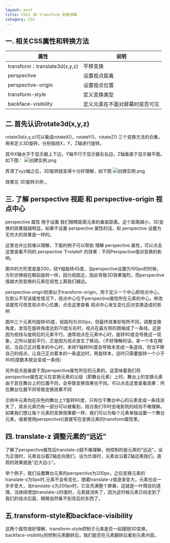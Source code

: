 ```yaml
---
layout: post
title: CSS3 3D transform 变换详解
category: CSS
---
```


## 一. 相关CSS属性和转换方法

| 属性 | 说明 |
|---|---|
| transform：translate3d(x,y,z) | 平移变换 |
| perspective | 设置视点距离 |
| perspective-origin | 设置视点位置 |
| transform-style | 定义变换类型 |
| backface-visibility | 定义元素在不面对屏幕时是否可见 |

## 二.首先认识rotate3d(x,y,z)

rotate3d(x,y,z)可以看成rotateX()，rotateY()，rotateZ() 三个变换方法的合集，用来定义3D旋转，分别指绕X，Y，Z轴进行旋转。

其中X轴水平于显示器上下边，Y轴平行于显示器左右边，Z轴垂直于显示器平面。如下图：
![创建实例.png](https://geminate.github.io/assets/images/2018/3d-computer-300x259.jpg)

弄清了xyz轴之后，3D旋转就变得十分好理解，如下图
![创建实例.png](https://geminate.github.io/assets/images/2018/rotate.png)

效果见 3D旋转示例 。

## 三. 了解 perspective 视距 和 perspective-origin 视点中心

perspective 属性 用于设置 我们眼睛距离元素的垂直距离。这个距离越小，3D变换的效果就越明显。如果不设置 perspective 属性的话，和 perspective 设置为无穷大的效果是一样的。

这里也许比较难以理解，下面的例子可以帮助 理解 perspective 属性，可以点击这里查看不同的 perspective 下rotateY 的效果：不同Perspective值对变换的影响。

图中的方形宽度是200，绕Y轴旋转45度，当perspective设置为100px的时候，方形仿佛就在眼前旋转一样，因为视距近，因此导致3D效果强烈，而perspective值越大则变换的元素在视觉上离我们越远。

perspective-origin则类似于transform-origin，用于定义一个中心即视点中心，在默认不写该属性情况下，视点中心位于perspective属性所在元素的中心。修改该属性可改变视点中心位置，点击这里查看 视点中心发生变化后对变换造成的影响

图中三个元素均旋转45度，视距均为300px，但最终效果却有所不同，调整变换角度，发现在旋转角度达到70度左右时，视点在最左侧的图缩成了一条线，这是因为视线与旋转后的元素平行。通常视点在元素中心时，旋转90度会导致这一现象，之所以提前平行，正是因为视点发生了移动。（不好理解的话，拿一个本在眼前，当自己正对着本的中心时，本绕Y轴转90度会导致本变成一条竖线，但当平移自己的视点，让自己正对着本的一条竖边时，再旋转本，这时只需要旋转一个小于90的度数本就会变成一条线）

另外视点是垂直于其perspective属性所在的元素的，这意味着我们将perspective属性定义在变换元素的父级（即舞台元素）上时，舞台上的变换元素由于其在舞台上的位置不同，会导致变换效果也不同。可以点击这里查看效果：所在舞台位置不同导致变换效果不同

示例中元素均在灰色的舞台上Y旋转90度，只有位于舞台中心的元素变成一条线消失了，其余元素仍有一部分可以被看到，结合我们平时去电影院的经验不难理解。如果我们想让每个元素的变换效果都一样，我们可以为每个元素单独设置一个舞台元素，或者使用perspective()直接写在变换元素的transform属性里。

## 四. translate-z 调整元素的“远近”

了解了perspective属性后translate-z就不难理解，他控制的是元素的“远近”，设为正值时，元素会沿着Z轴走向我们，设为负值时，元素会沿着Z轴远离我们。直观的效果就是“近大远小”。

举个例子，我们设置舞台元素的perspective为200px，之后变换元素的translate-z为0px时,元素不会有变化，随着translate-z值逐渐变大，元素也会一步步变大，当translate-z为200px时，它会充满整个屏幕，这就是一叶障目的道理，当继续增加translate-z的值时，元素就消失了，因为这时候元素已经走到了我们的视点后面，眼睛自然看不到背后的东西了。

## 五.transform-style和backface-visibility

这两个属性很好理解，transform-style控制子元素是否一起跟随3D变换，backface-visibility则控制元素翻转后，我们能否在元素翻转后看到元素内容。